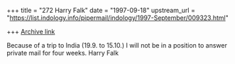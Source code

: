 +++
title = "272 Harry Falk"
date = "1997-09-18"
upstream_url = "https://list.indology.info/pipermail/indology/1997-September/009323.html"

+++
[Archive link](https://list.indology.info/pipermail/indology/1997-September/009323.html)

Because of a trip to India (19.9. to 15.10.) I will not be in a
position to answer private mail for four weeks.
Harry Falk



